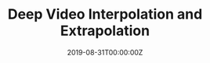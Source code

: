 ---
title: Deep Video Interpolation and Extrapolation
summary: Designed HRNet-PatchGan generative model and foreground-background seperation generation strategy for long-interval video interpolation & generation

tags:
- Computer Vision
- Video Generation
- Deep Learning

date: "2019-08-31T00:00:00Z"

# Optional external URL for project (replaces project detail page).
#external_link: ""

# image:
#   caption: Photo by rawpixel on Unsplash
#   focal_point: Smart

links:
# - icon: twitter
#   icon_pack: fab
#   name: Follow
#   url: https://twitter.com/georgecushen
url_code: "https://github.com/lzhangbj/deep_video_interpolation_extrapolation"
# url_pdf: ""
# url_slides: ""
url_video: "https://drive.google.com/open?id=1jqrW4_yJFHLlOEULujkaG69njFsvSaNX"

# Slides (optional).
#   Associate this project with Markdown slides.
#   Simply enter your slide deck's filename without extension.
#   E.g. `slides = "example-slides"` references `content/slides/example-slides.md`.
#   Otherwise, set `slides = ""`.
# slides: example
---
